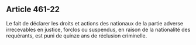 Article 461-22
----
Le fait de déclarer les droits et actions des nationaux de la partie adverse
irrecevables en justice, forclos ou suspendus, en raison de la nationalité des
requérants, est puni de quinze ans de réclusion criminelle.
